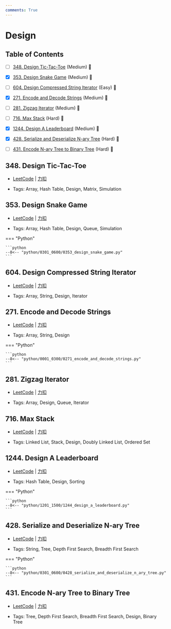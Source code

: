 ```yaml
---
comments: True
---
```


# Design

## Table of Contents

- [ ] [348. Design Tic-Tac-Toe](#348-design-tic-tac-toe) (Medium) 👑
- [x] [353. Design Snake Game](#353-design-snake-game) (Medium) 👑
- [ ] [604. Design Compressed String Iterator](#604-design-compressed-string-iterator) (Easy) 👑
- [x] [271. Encode and Decode Strings](#271-encode-and-decode-strings) (Medium) 👑
- [ ] [281. Zigzag Iterator](#281-zigzag-iterator) (Medium) 👑
- [ ] [716. Max Stack](#716-max-stack) (Hard) 👑
- [x] [1244. Design A Leaderboard](#1244-design-a-leaderboard) (Medium) 👑
- [x] [428. Serialize and Deserialize N-ary Tree](#428-serialize-and-deserialize-n-ary-tree) (Hard) 👑
- [ ] [431. Encode N-ary Tree to Binary Tree](#431-encode-n-ary-tree-to-binary-tree) (Hard) 👑


## 348. Design Tic-Tac-Toe

-    [LeetCode](https://leetcode.com/problems/design-tic-tac-toe/) | [力扣](https://leetcode.cn/problems/design-tic-tac-toe/)

-   Tags: Array, Hash Table, Design, Matrix, Simulation



## 353. Design Snake Game

-    [LeetCode](https://leetcode.com/problems/design-snake-game/) | [力扣](https://leetcode.cn/problems/design-snake-game/)

-   Tags: Array, Hash Table, Design, Queue, Simulation

=== "Python"

    ```python
    --8<-- "python/0301_0600/0353_design_snake_game.py"
    ```



## 604. Design Compressed String Iterator

-    [LeetCode](https://leetcode.com/problems/design-compressed-string-iterator/) | [力扣](https://leetcode.cn/problems/design-compressed-string-iterator/)

-   Tags: Array, String, Design, Iterator



## 271. Encode and Decode Strings

-    [LeetCode](https://leetcode.com/problems/encode-and-decode-strings/) | [力扣](https://leetcode.cn/problems/encode-and-decode-strings/)

-   Tags: Array, String, Design

=== "Python"

    ```python
    --8<-- "python/0001_0300/0271_encode_and_decode_strings.py"
    ```



## 281. Zigzag Iterator

-    [LeetCode](https://leetcode.com/problems/zigzag-iterator/) | [力扣](https://leetcode.cn/problems/zigzag-iterator/)

-   Tags: Array, Design, Queue, Iterator



## 716. Max Stack

-    [LeetCode](https://leetcode.com/problems/max-stack/) | [力扣](https://leetcode.cn/problems/max-stack/)

-   Tags: Linked List, Stack, Design, Doubly Linked List, Ordered Set



## 1244. Design A Leaderboard

-    [LeetCode](https://leetcode.com/problems/design-a-leaderboard/) | [力扣](https://leetcode.cn/problems/design-a-leaderboard/)

-   Tags: Hash Table, Design, Sorting

=== "Python"

    ```python
    --8<-- "python/1201_1500/1244_design_a_leaderboard.py"
    ```



## 428. Serialize and Deserialize N-ary Tree

-    [LeetCode](https://leetcode.com/problems/serialize-and-deserialize-n-ary-tree/) | [力扣](https://leetcode.cn/problems/serialize-and-deserialize-n-ary-tree/)

-   Tags: String, Tree, Depth First Search, Breadth First Search

=== "Python"

    ```python
    --8<-- "python/0301_0600/0428_serialize_and_deserialize_n_ary_tree.py"
    ```



## 431. Encode N-ary Tree to Binary Tree

-    [LeetCode](https://leetcode.com/problems/encode-n-ary-tree-to-binary-tree/) | [力扣](https://leetcode.cn/problems/encode-n-ary-tree-to-binary-tree/)

-   Tags: Tree, Depth First Search, Breadth First Search, Design, Binary Tree
